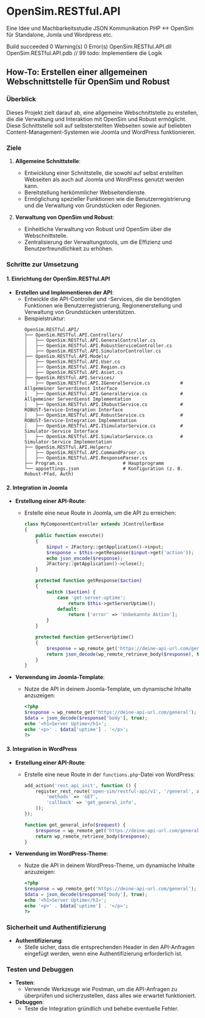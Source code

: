 # OpenSim.RESTful.API

Eine Idee und Machbarkeitsstudie JSON Kommunikation PHP <-> OpenSim für Standalone, Jomla und Wordpress etc.

Build succeeded 0 Warning(s) 0 Error(s) OpenSim.RESTful.API.dll OpenSim.RESTful.API.pdb // 99 todo: Implementiere die Logik

## How-To: Erstellen einer allgemeinen Webschnittstelle für OpenSim und Robust

### Überblick

Dieses Projekt zielt darauf ab, eine allgemeine Webschnittstelle zu erstellen, die die Verwaltung und Interaktion mit OpenSim und Robust ermöglicht. Diese Schnittstelle soll auf selbsterstellten Webseiten sowie auf beliebten Content-Management-Systemen wie Joomla und WordPress funktionieren.

### Ziele

1. **Allgemeine Schnittstelle**:
   - Entwicklung einer Schnittstelle, die sowohl auf selbst erstellten Webseiten als auch auf Joomla und WordPress genutzt werden kann.
   - Bereitstellung herkömmlicher Webseitendienste.
   - Ermöglichung spezieller Funktionen wie die Benutzerregistrierung und die Verwaltung von Grundstücken oder Regionen.

2. **Verwaltung von OpenSim und Robust**:
   - Einheitliche Verwaltung von Robust und OpenSim über die Webschnittstelle.
   - Zentralisierung der Verwaltungstools, um die Effizienz und Benutzerfreundlichkeit zu erhöhen.

### Schritte zur Umsetzung

#### 1. Einrichtung der OpenSim.RESTful.API

- **Erstellen und Implementieren der API**:
  - Entwickle die API-Controller und -Services, die die benötigten Funktionen wie Benutzerregistrierung, Regionenerstellung und Verwaltung von Grundstücken unterstützen.
  - Beispielstruktur:
    ```
    OpenSim.RESTful.API/
    ├── OpenSim.RESTful.API.Controllers/
    │   ├── OpenSim.RESTful.API.GeneralController.cs        
    │   ├── OpenSim.RESTful.API.RobustServiceController.cs  
    │   ├── OpenSim.RESTful.API.SimulatorController.cs      
    ├── OpenSim.RESTful.API.Models/
    │   ├── OpenSim.RESTful.API.User.cs                     
    │   ├── OpenSim.RESTful.API.Region.cs                   
    │   ├── OpenSim.RESTful.API.Asset.cs                    
    ├── OpenSim.RESTful.API.Services/
    │   ├── OpenSim.RESTful.API.IGeneralService.cs           # Allgemeiner Serverdienst Interface
    │   ├── OpenSim.RESTful.API.GeneralService.cs            # Allgemeiner Serverdienst Implementation
    │   ├── OpenSim.RESTful.API.IRobustService.cs            # ROBUST-Service-Integration Interface
    │   ├── OpenSim.RESTful.API.RobustService.cs             # ROBUST-Service-Integration Implementation
    │   ├── OpenSim.RESTful.API.ISimulatorService.cs         # Simulator-Service Interface
    │   ├── OpenSim.RESTful.API.SimulatorService.cs          # Simulator-Service Implementation
    ├── OpenSim.RESTful.API.Helpers/
    │   ├── OpenSim.RESTful.API.CommandParser.cs            
    │   ├── OpenSim.RESTful.API.ResponseParser.cs           
    ├── Program.cs                      # Hauptprogramm
    └── appsettings.json                # Konfiguration (z. B. Robust-Pfad, Auth)              
    ```

#### 2. Integration in Joomla

- **Erstellung einer API-Route**:
  - Erstelle eine neue Route in Joomla, um die API zu erreichen:
    ```php
    class MyComponentController extends JControllerBase
    {
        public function execute()
        {
            $input = JFactory::getApplication()->input;
            $response = $this->getResponse($input->get('action'));
            echo json_encode($response);
            JFactory::getApplication()->close();
        }

        protected function getResponse($action)
        {
            switch ($action) {
                case 'get-server-uptime':
                    return $this->getServerUptime();
                default:
                    return ['error' => 'Unbekannte Aktion'];
            }
        }

        protected function getServerUptime()
        {
            $response = wp_remote_get('https://deine-api-url.com/general');
            return json_decode(wp_remote_retrieve_body($response), true);
        }
    }
    ```

- **Verwendung im Joomla-Template**:
  - Nutze die API in deinem Joomla-Template, um dynamische Inhalte anzuzeigen:
    ```php
    <?php
    $response = wp_remote_get('https://deine-api-url.com/general');
    $data = json_decode($response['body'], true);
    echo '<h1>Server Uptime</h1>';
    echo '<p>' . $data['uptime'] . '</p>';
    ?>
    ```

#### 3. Integration in WordPress

- **Erstellung einer API-Route**:
  - Erstelle eine neue Route in der `functions.php`-Datei von WordPress:
    ```php
    add_action('rest_api_init', function () {
        register_rest_route('open-sim/restful-api/v1', '/general', array(
            'methods' => 'GET',
            'callback' => 'get_general_info',
        ));
    });

    function get_general_info($request) {
        $response = wp_remote_get('https://deine-api-url.com/general');
        return wp_remote_retrieve_body($response);
    }
    ```

- **Verwendung im WordPress-Theme**:
  - Nutze die API in deinem WordPress-Theme, um dynamische Inhalte anzuzeigen:
    ```php
    <?php
    $response = wp_remote_get('https://deine-api-url.com/general');
    $data = json_decode($response['body'], true);
    echo '<h1>Server Uptime</h1>';
    echo '<p>' . $data['uptime'] . '</p>';
    ?>
    ```

### Sicherheit und Authentifizierung

- **Authentifizierung**:
  - Stelle sicher, dass die entsprechenden Header in den API-Anfragen eingefügt werden, wenn eine Authentifizierung erforderlich ist.

### Testen und Debuggen

- **Testen**:
  - Verwende Werkzeuge wie Postman, um die API-Anfragen zu überprüfen und sicherzustellen, dass alles wie erwartet funktioniert.
- **Debuggen**:
  - Teste die Integration gründlich und behebe eventuelle Fehler.
